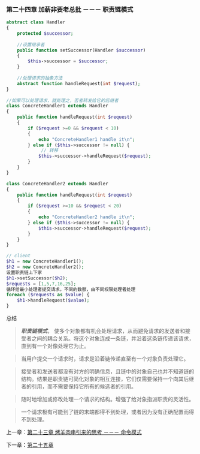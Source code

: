 ### 第二十四章 加薪非要老总批 －－－ 职责链模式
```php
abstract class Handler
{
    protected $successor;
    
    //设置继承者
    public function setSuccessor(Handler $successor)
    {
        $this->successor = $successor;
    }
    
    //处理请求的抽象方法
    abstract function handleRequest(int $request);
}
    
//如果可以处理请求，就处理之，否者转发给它的后继者
class ConcreteHandler1 extends Handler
{
    public function handleRequest(int $request)
    {
        if ($request >=0 && $request < 10)
        {
            echo "ConcreteHandler1 handle it\n";
        } else if ($this->successor != null) {
             // 转移
            $this->successor->handleRequest($request);
        }
    }
}

class ConcreteHandler2 extends Handler
{
    public function handleRequest(int $request)
    {
        if ($request >=10 && $request < 20)
        {
            echo "ConcreteHandler2 handle it\n";
        } else if ($this->successor != null) {
            $this->successor->handleRequest($request);
        }
    }
}

// client
$h1 = new ConcreteHandler1();
$h2 = new ConcreteHandler2();
设置职责链上下家
$h1->setSuccessor($h2);
$requests = [1,5,7,16,25];
循环给最小处理者提交请求，不同的数额，由不同权限处理者处理
foreach ($requests as $value) {
    $h1->handleRequest($value);
}
```

总结
> ***职责链模式***， 使多个对象都有机会处理请求，从而避免请求的发送者和接受者之间的耦合关系。将这个对象连成一条链，并沿着这条链传递该请求，直到有一个对像处理它为止。

> 当用户提交一个请求时，请求是沿着链传递直至有一个对象负责处理它。

> 接受者和发送者都没有对方的明确信息，且链中的对象自己也并不知道链的结构。结果是职责链可简化对象的相互连接，它们仅需要保持一个向其后继者的引用，而不需要保持它所有的候选者的引用。

> 随时地增加或修改处理一个请求的结构。增强了给对象指派职责的灵活性。

> 一个请求极有可能到了链的末端都得不到处理，或者因为没有正确配置而得不到处理。

上一章：[第二十三章 烤羊肉串引来的思考 －－－ 命令模式](https://github.com/flyingalex/design-patterns-by-php/blob/master/chapter23.md)

下一章：[第二十五章 ](https://github.com/flyingalex/design-patterns-by-php/blob/master/chapter25.md)